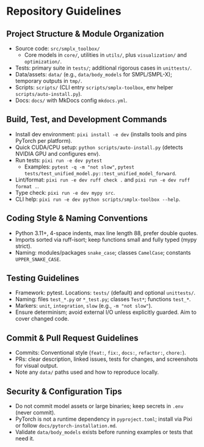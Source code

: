 # Repository Guidelines

## Project Structure & Module Organization
- Source code: `src/smplx_toolbox/`
  - Core models in `core/`, utilities in `utils/`, plus `visualization/` and `optimization/`.
- Tests: primary suite in `tests/`; additional rigorous cases in `unittests/`.
- Data/assets: `data/` (e.g., `data/body_models` for SMPL/SMPL-X); temporary outputs in `tmp/`.
- Scripts: `scripts/` (CLI entry `scripts/smplx-toolbox`, env helper `scripts/auto-install.py`).
- Docs: `docs/` with MkDocs config `mkdocs.yml`.

## Build, Test, and Development Commands
- Install dev environment: `pixi install -e dev` (installs tools and pins PyTorch per platform).
- Quick CUDA/CPU setup: `python scripts/auto-install.py` (detects NVIDIA GPU and configures env).
- Run tests: `pixi run -e dev pytest`
  - Examples: `pytest -q -m "not slow"`, `pytest tests/test_unified_model.py::test_unified_model_forward`.
- Lint/format: `pixi run -e dev ruff check .` and `pixi run -e dev ruff format .`.
- Type check: `pixi run -e dev mypy src`.
- CLI help: `pixi run -e dev python scripts/smplx-toolbox --help`.

## Coding Style & Naming Conventions
- Python 3.11+, 4-space indents, max line length 88, prefer double quotes.
- Imports sorted via ruff-isort; keep functions small and fully typed (mypy strict).
- Naming: modules/packages `snake_case`; classes `CamelCase`; constants `UPPER_SNAKE_CASE`.

## Testing Guidelines
- Framework: pytest. Locations: `tests/` (default) and optional `unittests/`.
- Naming: files `test_*.py` or `*_test.py`; classes `Test*`; functions `test_*`.
- Markers: `unit`, `integration`, `slow` (e.g., `-m "not slow"`).
- Ensure determinism; avoid external I/O unless explicitly guarded. Aim to cover changed code.

## Commit & Pull Request Guidelines
- Commits: Conventional style (`feat:`, `fix:`, `docs:`, `refactor:`, `chore:`).
- PRs: clear description, linked issues, tests for changes, and screenshots for visual output.
- Note any `data/` paths used and how to reproduce locally.

## Security & Configuration Tips
- Do not commit model assets or large binaries; keep secrets in `.env` (never commit).
- PyTorch is not a runtime dependency in `pyproject.toml`; install via Pixi or follow `docs/pytorch-installation.md`.
- Validate `data/body_models` exists before running examples or tests that need it.

